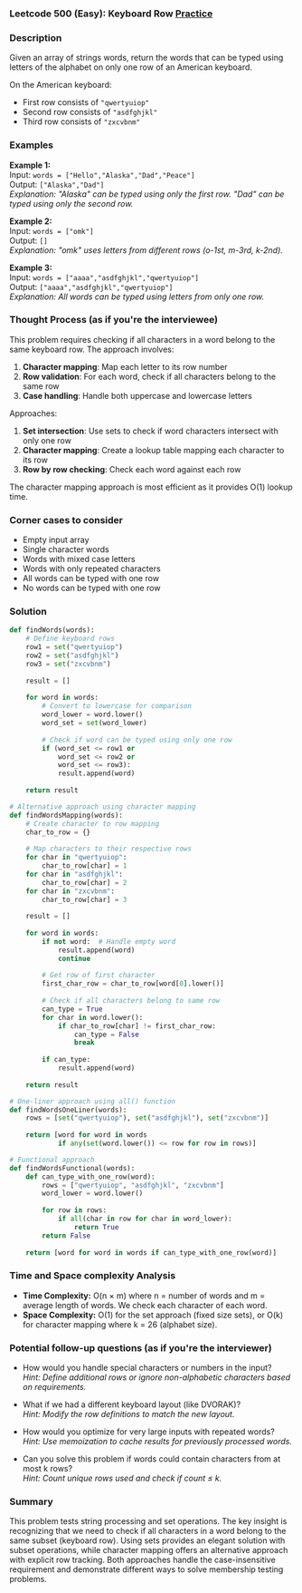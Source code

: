 ### Leetcode 500 (Easy): Keyboard Row [Practice](https://leetcode.com/problems/keyboard-row)

### Description  
Given an array of strings words, return the words that can be typed using letters of the alphabet on only one row of an American keyboard.

On the American keyboard:
- First row consists of `"qwertyuiop"`
- Second row consists of `"asdfghjkl"` 
- Third row consists of `"zxcvbnm"`

### Examples  

**Example 1:**  
Input: `words = ["Hello","Alaska","Dad","Peace"]`  
Output: `["Alaska","Dad"]`  
*Explanation: "Alaska" can be typed using only the first row. "Dad" can be typed using only the second row.*

**Example 2:**  
Input: `words = ["omk"]`  
Output: `[]`  
*Explanation: "omk" uses letters from different rows (o-1st, m-3rd, k-2nd).*

**Example 3:**  
Input: `words = ["aaaa","asdfghjkl","qwertyuiop"]`  
Output: `["aaaa","asdfghjkl","qwertyuiop"]`  
*Explanation: All words can be typed using letters from only one row.*

### Thought Process (as if you're the interviewee)  
This problem requires checking if all characters in a word belong to the same keyboard row. The approach involves:

1. **Character mapping**: Map each letter to its row number
2. **Row validation**: For each word, check if all characters belong to the same row
3. **Case handling**: Handle both uppercase and lowercase letters

Approaches:
1. **Set intersection**: Use sets to check if word characters intersect with only one row
2. **Character mapping**: Create a lookup table mapping each character to its row
3. **Row by row checking**: Check each word against each row

The character mapping approach is most efficient as it provides O(1) lookup time.

### Corner cases to consider  
- Empty input array
- Single character words
- Words with mixed case letters
- Words with only repeated characters
- All words can be typed with one row
- No words can be typed with one row

### Solution

```python
def findWords(words):
    # Define keyboard rows
    row1 = set("qwertyuiop")
    row2 = set("asdfghjkl")
    row3 = set("zxcvbnm")
    
    result = []
    
    for word in words:
        # Convert to lowercase for comparison
        word_lower = word.lower()
        word_set = set(word_lower)
        
        # Check if word can be typed using only one row
        if (word_set <= row1 or 
            word_set <= row2 or 
            word_set <= row3):
            result.append(word)
    
    return result

# Alternative approach using character mapping
def findWordsMapping(words):
    # Create character to row mapping
    char_to_row = {}
    
    # Map characters to their respective rows
    for char in "qwertyuiop":
        char_to_row[char] = 1
    for char in "asdfghjkl":
        char_to_row[char] = 2
    for char in "zxcvbnm":
        char_to_row[char] = 3
    
    result = []
    
    for word in words:
        if not word:  # Handle empty word
            result.append(word)
            continue
            
        # Get row of first character
        first_char_row = char_to_row[word[0].lower()]
        
        # Check if all characters belong to same row
        can_type = True
        for char in word.lower():
            if char_to_row[char] != first_char_row:
                can_type = False
                break
        
        if can_type:
            result.append(word)
    
    return result

# One-liner approach using all() function
def findWordsOneLiner(words):
    rows = [set("qwertyuiop"), set("asdfghjkl"), set("zxcvbnm")]
    
    return [word for word in words 
            if any(set(word.lower()) <= row for row in rows)]

# Functional approach
def findWordsFunctional(words):
    def can_type_with_one_row(word):
        rows = ["qwertyuiop", "asdfghjkl", "zxcvbnm"]
        word_lower = word.lower()
        
        for row in rows:
            if all(char in row for char in word_lower):
                return True
        return False
    
    return [word for word in words if can_type_with_one_row(word)]
```

### Time and Space complexity Analysis  

- **Time Complexity:** O(n × m) where n = number of words and m = average length of words. We check each character of each word.
- **Space Complexity:** O(1) for the set approach (fixed size sets), or O(k) for character mapping where k = 26 (alphabet size).

### Potential follow-up questions (as if you're the interviewer)  

- How would you handle special characters or numbers in the input?  
  *Hint: Define additional rows or ignore non-alphabetic characters based on requirements.*

- What if we had a different keyboard layout (like DVORAK)?  
  *Hint: Modify the row definitions to match the new layout.*

- How would you optimize for very large inputs with repeated words?  
  *Hint: Use memoization to cache results for previously processed words.*

- Can you solve this problem if words could contain characters from at most k rows?  
  *Hint: Count unique rows used and check if count ≤ k.*

### Summary
This problem tests string processing and set operations. The key insight is recognizing that we need to check if all characters in a word belong to the same subset (keyboard row). Using sets provides an elegant solution with subset operations, while character mapping offers an alternative approach with explicit row tracking. Both approaches handle the case-insensitive requirement and demonstrate different ways to solve membership testing problems.

